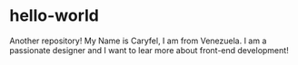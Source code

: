 # hello-world
Another repository!
My Name is Caryfel, I am from Venezuela. I am a passionate designer and I want to lear more about front-end development!
